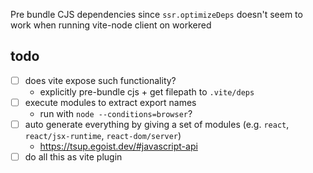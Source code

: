 Pre bundle CJS dependencies since `ssr.optimizeDeps` doesn't seem to work when running vite-node client on workered

## todo

- [ ] does vite expose such functionality?
  - explicitly pre-bundle cjs + get filepath to `.vite/deps`
- [ ] execute modules to extract export names
  - run with `node --conditions=browser`?
- [ ] auto generate everything by giving a set of modules (e.g. `react`, `react/jsx-runtime`, `react-dom/server`)
  - https://tsup.egoist.dev/#javascript-api
- [ ] do all this as vite plugin
